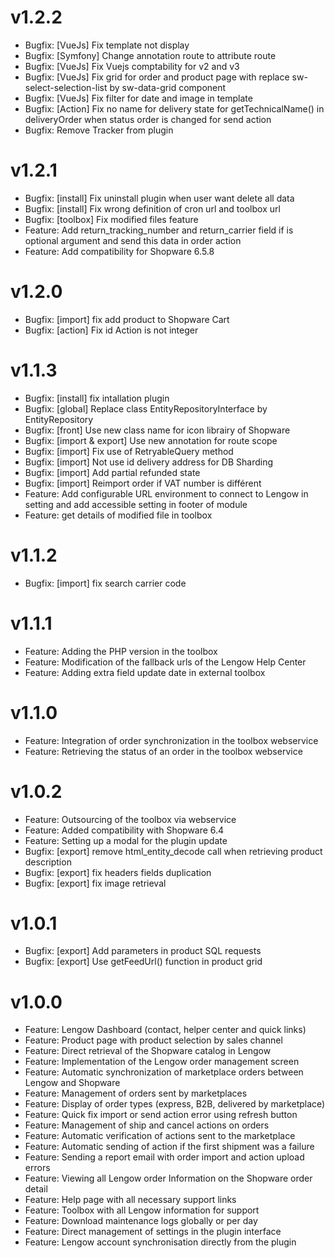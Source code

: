 # v1.2.2
- Bugfix: [VueJs] Fix template not display
- Bugfix: [Symfony] Change annotation route to attribute route
- Bugfix: [VueJs] Fix Vuejs comptability for v2 and v3
- Bugfix: [VueJs] Fix grid for order and product page with replace sw-select-selection-list by sw-data-grid component
- Bugfix: [VueJs] Fix filter for date and image in template
- Bugfix: [Action] Fix no name for delivery state for getTechnicalName() in deliveryOrder when status order is changed for send action
- Bugfix: Remove Tracker from plugin


# v1.2.1
- Bugfix: [install] Fix uninstall plugin when user want delete all data
- Bugfix: [install] Fix wrong definition of cron url and toolbox url
- Bugfix: [toolbox] Fix modified files feature
- Feature: Add return_tracking_number and return_carrier field if is optional argument and send this data in order action
- Feature: Add compatibility for Shopware 6.5.8

# v1.2.0
- Bugfix: [import] fix add product to Shopware Cart
- Bugfix: [action] Fix id Action is not integer

# v1.1.3
- Bugfix: [install] fix intallation plugin
- Bugfix: [global] Replace class EntityRepositoryInterface by EntityRepository
- Bugfix: [front] Use new class name for icon librairy of Shopware
- Bugfix: [import & export] Use new annotation for route scope
- Bugfix: [import] Fix use of RetryableQuery method
- Bugfix: [import] Not use id delivery address for DB Sharding
- Bugfix: [import] Add partial refunded state
- Bugfix: [import] Reimport order if VAT number is différent
- Feature: Add configurable URL environment to connect to Lengow in setting and add accessible setting in footer of module
- Feature: get details of modified file in toolbox

# v1.1.2
- Bugfix: [import] fix search carrier code

# v1.1.1
- Feature: Adding the PHP version in the toolbox
- Feature: Modification of the fallback urls of the Lengow Help Center
- Feature: Adding extra field update date in external toolbox

# v1.1.0
- Feature: Integration of order synchronization in the toolbox webservice
- Feature: Retrieving the status of an order in the toolbox webservice

# v1.0.2
- Feature: Outsourcing of the toolbox via webservice
- Feature: Added compatibility with Shopware 6.4
- Feature: Setting up a modal for the plugin update
- Bugfix: [export] remove html_entity_decode call when retrieving product description
- Bugfix: [export] fix headers fields duplication
- Bugfix: [export] fix image retrieval

# v1.0.1
- Bugfix: [export] Add parameters in product SQL requests
- Bugfix: [export] Use getFeedUrl() function in product grid

# v1.0.0
- Feature: Lengow Dashboard (contact, helper center and quick links)
- Feature: Product page with product selection by sales channel
- Feature: Direct retrieval of the Shopware catalog in Lengow
- Feature: Implementation of the Lengow order management screen
- Feature: Automatic synchronization of marketplace orders between Lengow and Shopware
- Feature: Management of orders sent by marketplaces
- Feature: Display of order types (express, B2B, delivered by marketplace)
- Feature: Quick fix import or send action error using refresh button
- Feature: Management of ship and cancel actions on orders
- Feature: Automatic verification of actions sent to the marketplace
- Feature: Automatic sending of action if the first shipment was a failure
- Feature: Sending a report email with order import and action upload errors
- Feature: Viewing all Lengow order Information on the Shopware order detail
- Feature: Help page with all necessary support links
- Feature: Toolbox with all Lengow information for support
- Feature: Download maintenance logs globally or per day
- Feature: Direct management of settings in the plugin interface
- Feature: Lengow account synchronisation directly from the plugin
